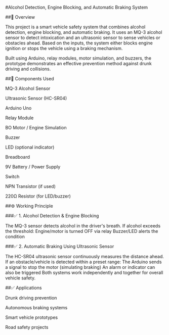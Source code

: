 #Alcohol Detection, Engine Blocking, and Automatic Braking System  

##📌 Overview  

This project is a smart vehicle safety system that combines alcohol detection, engine blocking, and automatic braking. It uses an MQ-3 alcohol sensor to detect intoxication and an ultrasonic sensor to sense vehicles or obstacles ahead. Based on the inputs, the system either blocks engine ignition or stops the vehicle using a braking mechanism.

Built using Arduino, relay modules, motor simulation, and buzzers, the prototype demonstrates an effective prevention method against drunk driving and collisions.

##🧩 Components Used  

MQ-3 Alcohol Sensor  

Ultrasonic Sensor (HC-SR04)  

Arduino Uno  

Relay Module  

BO Motor / Engine Simulation  

Buzzer  

LED (optional indicator)  

Breadboard  

9V Battery / Power Supply  

Switch  

NPN Transistor (if used)  

220Ω Resistor (for LED/buzzer)  

##⚙️ Working Principle   

###✅ 1. Alcohol Detection & Engine Blocking  

The MQ-3 sensor detects alcohol in the driver's breath.
If alcohol exceeds the threshold:
Engine/motor is turned OFF via relay
Buzzer/LED alerts the condition  

###✅ 2. Automatic Braking Using Ultrasonic Sensor  

The HC-SR04 ultrasonic sensor continuously measures the distance ahead.
If an obstacle/vehicle is detected within a preset range:
The Arduino sends a signal to stop the motor (simulating braking)
An alarm or indicator can also be triggered
Both systems work independently and together for overall vehicle safety.

##✅ Applications  

Drunk driving prevention  

Autonomous braking systems  

Smart vehicle prototypes  

Road safety projects  

